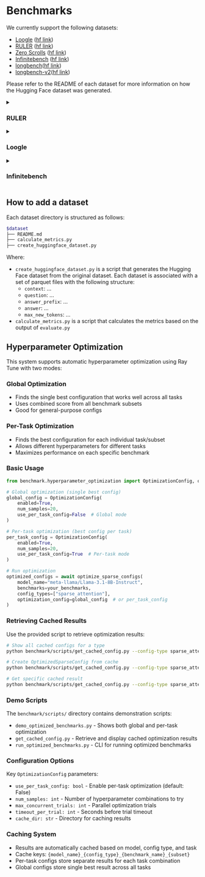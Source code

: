 # Benchmarks

We currently support the following datasets:
- [Loogle](loogle/README.md) ([hf link](https://huggingface.co/datasets/simonjegou/loogle))
- [RULER](ruler/README.md) ([hf link](https://huggingface.co/datasets/simonjegou/ruler))
- [Zero Scrolls](zero_scrolls/README.md) ([hf link](https://huggingface.co/datasets/simonjegou/zero_scrolls))
- [Infinitebench](infinite_bench/README.md) ([hf link](https://huggingface.co/datasets/MaxJeblick/InfiniteBench))
- [longbench](longbench/README.md)([hf link](https://huggingface.co/datasets/Xnhyacinth/LongBench))
- [longbench-v2](longbenchv2/README.md)([hf link](https://huggingface.co/datasets/Xnhyacinth/LongBench-v2))

Please refer to the README of each dataset for more information on how the Hugging Face dataset was generated.

<details><summary> 

### RULER
</summary>

Average performance the 13 tasks of the RULER dataset with 4k context length (per task results [here](../evaluation/assets/)):

![RULER](../evaluation/assets/ruler_4096_average%20score.png) 

Observations: 
- snapkv w/ question consistently outperforms other methods. However this method can't be use for use cases such as prompt caching as it requires the question to be known beforehand.
- All presses show degradation in performance even for small compression ratios.
- llama3.1-8b-instruct is more robust to compression than other models and expected attention performs better than others.
- mistral-nemo-instruct-2407 is more robust to random pruning than other models.
- For phi-3.5-mini and mistral-nemo-instruct-2407, all presses perform poorly compared to baseline presses such as random (remove KV pairs randomly) or streaming llm (remove the middle KV pairs). This is especially true for the subtask [niah_single_3](assets/ruler_4096_niah_single_3.png) where most presses fail to perform a proper copy-paste of a long needle in a haystack. This might be related to [induction heads](https://transformer-circuits.pub/2022/in-context-learning-and-induction-heads/index.html)
- For phi-3.5-mini, we ran an additional experiment with a different compression ratio per layer (as in [this notebook](../notebooks/per_layer_compression_demo.ipynb)) which  largely outperformed it's uniform compression counterpart (see purple cross on 2nd plot). The ratios where determined by grid search on 20/6500 samples from RULER (so results can be questionable).

</details>

<details><summary> 

### Loogle
</summary>

Shortdep_qa
![shortdep_qa](../evaluation/assets/loogle_shortdep_qa.png)
Shortdep_cloze
![shortdep_cloze](../evaluation/assets/loogle_shortdep_cloze.png)
Longdep_qa
![longdep_qa](../evaluation/assets/loogle_longdep_qa.png) 

Observations: 
- Metrics are adapted from loogle benchmark, see [here](../evaluation/loogle/calculate_metrics.py). The plot show the average score (mean over all submetrics) for each task.
- The metrics are not always correlated with the quality of the answer, especially for longdep_qa task. LLM-as-a-judge may better suited for a more refined evaluation.
- Again, snapkv w/ question consistently outperforms other methods.
- In longdep_qa, the model looses track on counting (e.g. answer to "How many times is person x mentioned?" gets lower with increased compression ratio). This is not necessarily reflected in the metrics.
- Llama3.1-8b-instruct seems to be more robust to compression.
- Observed attention context had to be truncated at 10 000 tokens to prevent OOM issues, as the attention matrix needs to be materialized.
- For shortdep_cloze task, the output formatting is often ignored leading to performance degradation even for low compression ratios. Interestingly, the model may still be able to answer the question correctly.
- mistral-nemo-instruct-2407 fails to perform well on the shortdep_cloze task, even without compression, and is thus not reported.
- shortdep_cloze task runs OOM for phi-3.5-mini at compression ratio 0.0 and is thus missing.

</details>

<details><summary> 

### Infinitebench
</summary>

kv_retrieval
![kv_retrieval](../evaluation/assets/infinitebench_kv_retrieval.png)
longbook_choice_eng
![longbook_choice_eng](../evaluation/assets/infinitebench_longbook_choice_eng.png)
longbook_qa_eng
![longbook_qa_eng](../evaluation/assets/infinitebench_longbook_qa_eng.png)
longdialogue_qa_eng
![longdialogue_qa_eng](../evaluation/assets/infinitebench_longdialogue_qa_eng.png)


Observations: 
- All task where run with max_len=70_000 tokens, except for observed attention which used 10_000 tokens.
- For kv-retrieval subtask, streaming LLM (keep last N tokens) performs better than other methods. While this may be surprising at first, respecting the format of the task `(Extract the value corresponding to the specified key in the JSON object below. JSON data: {"7de93460-b65f-404e-9a7d-af2da2c8abb5": "2d9ab7c8-394a-4062-9928-310e39201a2f", ...}. Key: "70d1b207-d1e8-4591-95b8-9c85aceb8956"`
helps to understand this behavior. The information is homogeneously distributed in the context, and any token could potentially be relevant for answering the question. Streaming LLM will have access to all last tokens, while other methods will potentially create "holes".
- Mistral-nemo-instruct-2407 performs poorly on kv-retrieval subtask compared to other models and is thus excluded from the plots.
- For longbook-choice-eng, many compression methods are able to obtain good compression ratios. Thus, longbook-choice-eng is an example of a task that can be compressed effectively.
- For longbook-qa-eng, expected attention and snapkv perform better than other methods (note the performance difference of llama3.1-8b-instruct and phi3.5/mistral-nemo).
- For longdialogue-qa-eng, there's an interesting crossover between different compression methods. For higher compression, snapkv performs relatively well across models.

</details>


## How to add a dataset

Each dataset directory is structured as follows:

```bash
$dataset
├── README.md
├── calculate_metrics.py
├── create_huggingface_dataset.py
```

Where:
- `create_huggingface_dataset.py` is a script that generates the Hugging Face dataset from the original dataset. Each dataset is associated with a set of parquet files with the following structure:
  - `context`: ... 
  - `question`: ...
  - `answer_prefix`: ...
  - `answer`:  ...
  - `max_new_tokens`:  ...
- `calculate_metrics.py` is a script that calculates the metrics based on the output of `evaluate.py`

## Hyperparameter Optimization

This system supports automatic hyperparameter optimization using Ray Tune with two modes:

### Global Optimization
- Finds the single best configuration that works well across all tasks
- Uses combined score from all benchmark subsets
- Good for general-purpose configs

### Per-Task Optimization  
- Finds the best configuration for each individual task/subset
- Allows different hyperparameters for different tasks
- Maximizes performance on each specific benchmark

### Basic Usage

```python
from benchmark.hyperparameter_optimization import OptimizationConfig, optimize_sparse_configs

# Global optimization (single best config)
global_config = OptimizationConfig(
    enabled=True,
    num_samples=20,
    use_per_task_config=False  # Global mode
)

# Per-task optimization (best config per task)
per_task_config = OptimizationConfig(
    enabled=True,
    num_samples=20,
    use_per_task_config=True  # Per-task mode
)

# Run optimization
optimized_configs = await optimize_sparse_configs(
    model_name="meta-llama/Llama-3.1-8B-Instruct",
    benchmarks=your_benchmarks,
    config_types=["sparse_attention"],
    optimization_config=global_config  # or per_task_config
)
```

### Retrieving Cached Results

Use the provided script to retrieve optimization results:

```bash
# Show all cached configs for a type
python benchmark/scripts/get_cached_config.py --config-type sparse_attention --show-all

# Create OptimizedSparseConfig from cache
python benchmark/scripts/get_cached_config.py --config-type sparse_attention --create-optimized

# Get specific cached result
python benchmark/scripts/get_cached_config.py --config-type sparse_attention --task loogle_shortdep_qa
```

### Demo Scripts

The `benchmark/scripts/` directory contains demonstration scripts:

- `demo_optimized_benchmarks.py` - Shows both global and per-task optimization
- `get_cached_config.py` - Retrieve and display cached optimization results  
- `run_optimized_benchmarks.py` - CLI for running optimized benchmarks

### Configuration Options

Key `OptimizationConfig` parameters:

- `use_per_task_config: bool` - Enable per-task optimization (default: False)
- `num_samples: int` - Number of hyperparameter combinations to try
- `max_concurrent_trials: int` - Parallel optimization trials
- `timeout_per_trial: int` - Seconds before trial timeout
- `cache_dir: str` - Directory for caching results

### Caching System

- Results are automatically cached based on model, config type, and task
- Cache keys: `{model_name}_{config_type}_{benchmark_name}_{subset}`
- Per-task configs store separate results for each task combination
- Global configs store single best result across all tasks
